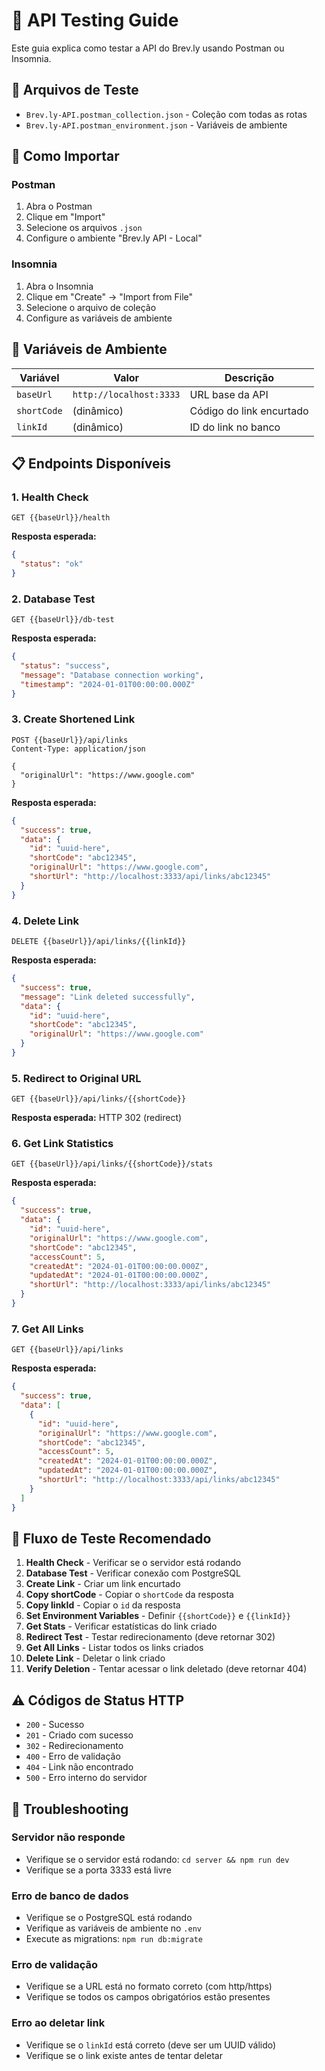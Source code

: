# 🧪 API Testing Guide

Este guia explica como testar a API do Brev.ly usando Postman ou Insomnia.

## 📁 Arquivos de Teste

- `Brev.ly-API.postman_collection.json` - Coleção com todas as rotas
- `Brev.ly-API.postman_environment.json` - Variáveis de ambiente

## 🚀 Como Importar

### Postman
1. Abra o Postman
2. Clique em "Import"
3. Selecione os arquivos `.json`
4. Configure o ambiente "Brev.ly API - Local"

### Insomnia
1. Abra o Insomnia
2. Clique em "Create" → "Import from File"
3. Selecione o arquivo de coleção
4. Configure as variáveis de ambiente

## 🔧 Variáveis de Ambiente

| Variável | Valor | Descrição |
|----------|-------|-----------|
| `baseUrl` | `http://localhost:3333` | URL base da API |
| `shortCode` | (dinâmico) | Código do link encurtado |
| `linkId` | (dinâmico) | ID do link no banco |

## 📋 Endpoints Disponíveis

### 1. Health Check
```
GET {{baseUrl}}/health
```
**Resposta esperada:**
```json
{
  "status": "ok"
}
```

### 2. Database Test
```
GET {{baseUrl}}/db-test
```
**Resposta esperada:**
```json
{
  "status": "success",
  "message": "Database connection working",
  "timestamp": "2024-01-01T00:00:00.000Z"
}
```

### 3. Create Shortened Link
```
POST {{baseUrl}}/api/links
Content-Type: application/json

{
  "originalUrl": "https://www.google.com"
}
```
**Resposta esperada:**
```json
{
  "success": true,
  "data": {
    "id": "uuid-here",
    "shortCode": "abc12345",
    "originalUrl": "https://www.google.com",
    "shortUrl": "http://localhost:3333/api/links/abc12345"
  }
}
```

### 4. Delete Link
```
DELETE {{baseUrl}}/api/links/{{linkId}}
```
**Resposta esperada:**
```json
{
  "success": true,
  "message": "Link deleted successfully",
  "data": {
    "id": "uuid-here",
    "shortCode": "abc12345",
    "originalUrl": "https://www.google.com"
  }
}
```

### 5. Redirect to Original URL
```
GET {{baseUrl}}/api/links/{{shortCode}}
```
**Resposta esperada:** HTTP 302 (redirect)

### 6. Get Link Statistics
```
GET {{baseUrl}}/api/links/{{shortCode}}/stats
```
**Resposta esperada:**
```json
{
  "success": true,
  "data": {
    "id": "uuid-here",
    "originalUrl": "https://www.google.com",
    "shortCode": "abc12345",
    "accessCount": 5,
    "createdAt": "2024-01-01T00:00:00.000Z",
    "updatedAt": "2024-01-01T00:00:00.000Z",
    "shortUrl": "http://localhost:3333/api/links/abc12345"
  }
}
```

### 7. Get All Links
```
GET {{baseUrl}}/api/links
```
**Resposta esperada:**
```json
{
  "success": true,
  "data": [
    {
      "id": "uuid-here",
      "originalUrl": "https://www.google.com",
      "shortCode": "abc12345",
      "accessCount": 5,
      "createdAt": "2024-01-01T00:00:00.000Z",
      "updatedAt": "2024-01-01T00:00:00.000Z",
      "shortUrl": "http://localhost:3333/api/links/abc12345"
    }
  ]
}
```

## 🔄 Fluxo de Teste Recomendado

1. **Health Check** - Verificar se o servidor está rodando
2. **Database Test** - Verificar conexão com PostgreSQL
3. **Create Link** - Criar um link encurtado
4. **Copy shortCode** - Copiar o `shortCode` da resposta
5. **Copy linkId** - Copiar o `id` da resposta
6. **Set Environment Variables** - Definir `{{shortCode}}` e `{{linkId}}`
7. **Get Stats** - Verificar estatísticas do link criado
8. **Redirect Test** - Testar redirecionamento (deve retornar 302)
9. **Get All Links** - Listar todos os links criados
10. **Delete Link** - Deletar o link criado
11. **Verify Deletion** - Tentar acessar o link deletado (deve retornar 404)

## ⚠️ Códigos de Status HTTP

- `200` - Sucesso
- `201` - Criado com sucesso
- `302` - Redirecionamento
- `400` - Erro de validação
- `404` - Link não encontrado
- `500` - Erro interno do servidor

## 🐛 Troubleshooting

### Servidor não responde
- Verifique se o servidor está rodando: `cd server && npm run dev`
- Verifique se a porta 3333 está livre

### Erro de banco de dados
- Verifique se o PostgreSQL está rodando
- Verifique as variáveis de ambiente no `.env`
- Execute as migrations: `npm run db:migrate`

### Erro de validação
- Verifique se a URL está no formato correto (com http/https)
- Verifique se todos os campos obrigatórios estão presentes

### Erro ao deletar link
- Verifique se o `linkId` está correto (deve ser um UUID válido)
- Verifique se o link existe antes de tentar deletar 